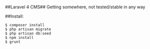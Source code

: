##Laravel 4 CMS##
Getting somewhere, not tested/stable in any way

##Install:

```
$ composer install
$ php artisan migrate
$ php artisan db:seed
$ npm install
$ grunt
```
